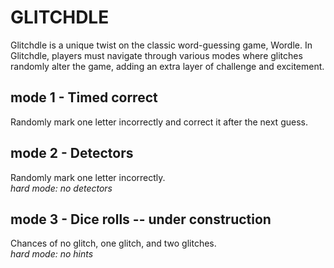 # GLITCHDLE 

Glitchdle is a unique twist on the classic word-guessing game, Wordle. In Glitchdle, players must navigate through various modes where glitches randomly alter the game, adding an extra layer of challenge and excitement.    

## mode 1 - Timed correct   
Randomly mark one letter incorrectly and correct it after the next guess.  

## mode 2 - Detectors     
Randomly mark one letter incorrectly.    
*hard mode: no detectors*   

## mode 3 - Dice rolls -- under construction    
Chances of no glitch, one glitch, and two glitches.    
*hard mode: no hints*   